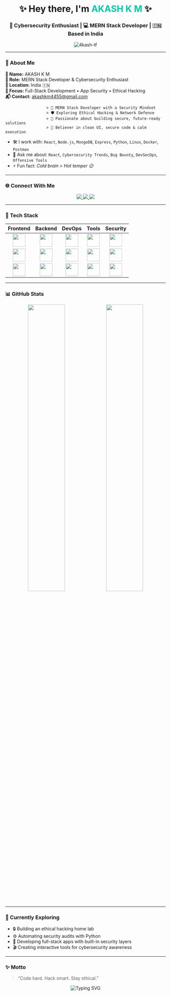 <h1 align="center">✨ Hey there, I'm <span style="color:#00C9A7;">AKASH K M</span> ✨</h1>
<h3 align="center">🔐 Cybersecurity Enthusiast | 💻 MERN Stack Developer | 🇮🇳 Based in India</h3>

<p align="center">
  <img src="https://komarev.com/ghpvc/?username=4kash-tf&label=Profile%20views&color=00C9A7&style=flat-square" alt="4kash-tf" />
</p>

---

### 🎈 About Me

**👤 Name:** AKASH K M  
**💼 Role:** MERN Stack Developer & Cybersecurity Enthusiast  
**📍 Location:** India 🇮🇳  
**🔎 Focus:** Full-Stack Development • App Security • Ethical Hacking  
**📬 Contact:** akashkm4455@gmail.com

                      > 🧠 MERN Stack Developer with a Security Mindset  
                      > 🛡️ Exploring Ethical Hacking & Network Defense  
                      > 🔐 Passionate about building secure, future-ready solutions  
                      > 🎯 Believer in clean UI, secure code & calm execution

- 🛠️ I work with: `React`, `Node.js`, `MongoDB`, `Express`, `Python`, `Linux`, `Docker`, `Postman`
- 💬 Ask me about: `React`, `Cybersecurity Trends`, `Bug Bounty`, `DevSecOps`, `Offensive Tools`
- ⚡ Fun fact: *Cold brain > Hot temper 😉*

---


### 🌐 Connect With Me

<p align="center">
  <a href="https://linkedin.com/in/akash-k-m" target="_blank">
    <img src="https://img.shields.io/badge/LinkedIn-blue?style=for-the-badge&logo=linkedin" />
  </a>
  <a href="https://instagram.com/___akashkm___70" target="_blank">
    <img src="https://img.shields.io/badge/Instagram-E4405F?style=for-the-badge&logo=instagram&logoColor=white" />
  </a>
  <a href="mailto:akashkm4455@gmail.com">
    <img src="https://img.shields.io/badge/Gmail-D14836?style=for-the-badge&logo=gmail&logoColor=white" />
  </a>
</p>

---

### 💼 Tech Stack

<div align="center">

| Frontend | Backend | DevOps | Tools | Security |
|:--------:|:-------:|:------:|:-----:|:--------:|
| <img src="https://skillicons.dev/icons?i=react" width="40" /> | <img src="https://skillicons.dev/icons?i=nodejs" width="40" /> | <img src="https://skillicons.dev/icons?i=docker" width="40" /> | <img src="https://skillicons.dev/icons?i=postman" width="40" /> | <img src="https://skillicons.dev/icons?i=linux" width="40" /> |
| <img src="https://skillicons.dev/icons?i=html" width="40" /> | <img src="https://skillicons.dev/icons?i=express" width="40" /> | <img src="https://skillicons.dev/icons?i=aws" width="40" /> | <img src="https://skillicons.dev/icons?i=figma" width="40" /> | <img src="https://skillicons.dev/icons?i=python" width="40" /> |
| <img src="https://skillicons.dev/icons?i=css" width="40" /> | <img src="https://skillicons.dev/icons?i=mongodb" width="40" /> | <img src="https://skillicons.dev/icons?i=git" width="40" /> | <img src="https://skillicons.dev/icons?i=ps" width="40" /> | <img src="https://skillicons.dev/icons?i=django" width="40" /> |

</div>

---

### 📊 GitHub Stats

<p align="center">
  <img src="https://github-readme-stats.vercel.app/api?username=4kash-tf&show_icons=true&theme=radical&hide_border=true&title_color=00C9A7&icon_color=00C9A7" width="48%" />
  <img src="https://github-readme-streak-stats.herokuapp.com/?user=4kash-tf&theme=radical&hide_border=true&ring=00C9A7" width="48%" />
</p>

---

### 🎯 Currently Exploring

- 🔒 Building an ethical hacking home lab
- ⚙️ Automating security audits with Python
- 🧠 Developing full-stack apps with built-in security layers
- 🎬 Creating interactive tools for cybersecurity awareness

---

### ✨ Motto

> “Code hard. Hack smart. Stay ethical.”

<p align="center">
  <img src="https://readme-typing-svg.demolab.com?font=Fira+Code&weight=500&size=22&pause=1000&color=00C9A7&center=true&vCenter=true&width=435&lines=Thanks+for+visiting+my+profile!;Let%27s+build+something+cool+%F0%9F%92%BB" alt="Typing SVG" />
</p>
